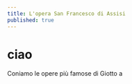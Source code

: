 ```yaml
---
title: L'opera San Francesco di Assisi
published: true
---
```


# ciao 

Coniamo le opere più famose di Giotto a 

 
